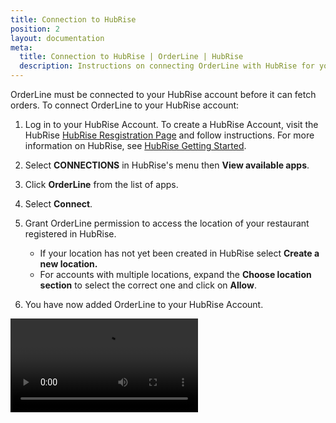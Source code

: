 ```yaml
---
title: Connection to HubRise
position: 2
layout: documentation
meta:
  title: Connection to HubRise | OrderLine | HubRise
  description: Instructions on connecting OrderLine with HubRise for your EPOS to work with other apps as a cohesive whole. Connect apps and synchronise your data.
---
```


OrderLine must be connected to your HubRise account before it can fetch orders. To connect OrderLine to your HubRise account:

1. Log in to your HubRise Account. To create a HubRise Account, visit the HubRise [HubRise Resgistration Page](https://manager.hubrise.com/signup?locale=en-GB) and follow instructions. For more information on HubRise, see [HubRise Getting Started](/docs/getting-started).

1. Select **CONNECTIONS** in HubRise's menu then **View available apps**.

1. Click **OrderLine** from the list of apps.

1. Select **Connect**.

1. Grant OrderLine permission to access the location of your restaurant registered in HubRise.

   - If your location has not yet been created in HubRise select **Create a new location.**
   - For accounts with multiple locations, expand the **Choose location section** to select the correct one and click on **Allow**.

1. You have now added OrderLine to your HubRise Account.

<video controls title="OrderLine Connection Example">
  <source src="../images/004-en-connect-orderline.webm" type="video/webm"/>
</video>
